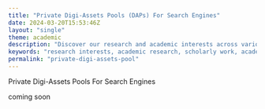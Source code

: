 ```yaml
---
title: "Private Digi-Assets Pools (DAPs) For Search Engines"
date: 2024-03-20T15:53:46Z
layout: "single"
theme: academic
description: "Discover our research and academic interests across various fields. We explore current trends, methodologies, and innovations that drive our scholarly work and intellectual pursuits."
keywords: "research interests, academic research, scholarly work, academic trends, intellectual pursuits"
permalink: "private-digi-assets-pool"
---
```



Private Digi-Assets Pools For Search Engines

coming soon
